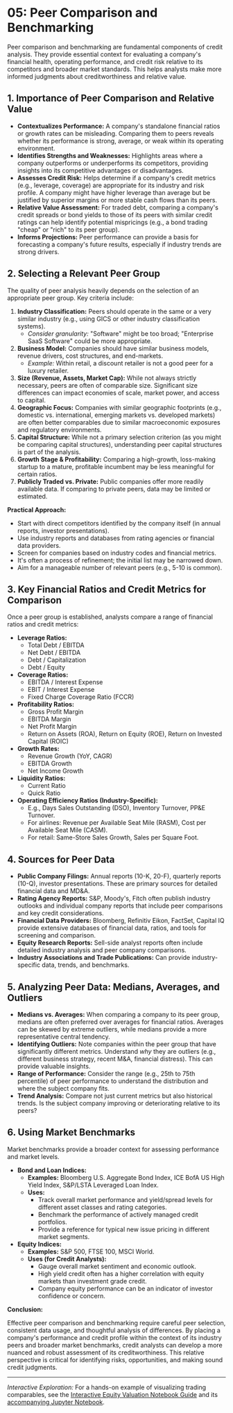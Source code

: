 # 05: Peer Comparison and Benchmarking

Peer comparison and benchmarking are fundamental components of credit analysis. They provide essential context for evaluating a company's financial health, operating performance, and credit risk relative to its competitors and broader market standards. This helps analysts make more informed judgments about creditworthiness and relative value.

## 1. Importance of Peer Comparison and Relative Value

*   **Contextualizes Performance:** A company's standalone financial ratios or growth rates can be misleading. Comparing them to peers reveals whether its performance is strong, average, or weak within its operating environment.
*   **Identifies Strengths and Weaknesses:** Highlights areas where a company outperforms or underperforms its competitors, providing insights into its competitive advantages or disadvantages.
*   **Assesses Credit Risk:** Helps determine if a company's credit metrics (e.g., leverage, coverage) are appropriate for its industry and risk profile. A company might have higher leverage than average but be justified by superior margins or more stable cash flows than its peers.
*   **Relative Value Assessment:** For traded debt, comparing a company's credit spreads or bond yields to those of its peers with similar credit ratings can help identify potential mispricings (e.g., a bond trading "cheap" or "rich" to its peer group).
*   **Informs Projections:** Peer performance can provide a basis for forecasting a company's future results, especially if industry trends are strong drivers.

## 2. Selecting a Relevant Peer Group

The quality of peer analysis heavily depends on the selection of an appropriate peer group. Key criteria include:

1.  **Industry Classification:** Peers should operate in the same or a very similar industry (e.g., using GICS or other industry classification systems).
    *   *Consider granularity:* "Software" might be too broad; "Enterprise SaaS Software" could be more appropriate.
2.  **Business Model:** Companies should have similar business models, revenue drivers, cost structures, and end-markets.
    *   *Example:* Within retail, a discount retailer is not a good peer for a luxury retailer.
3.  **Size (Revenue, Assets, Market Cap):** While not always strictly necessary, peers are often of comparable size. Significant size differences can impact economies of scale, market power, and access to capital.
4.  **Geographic Focus:** Companies with similar geographic footprints (e.g., domestic vs. international, emerging markets vs. developed markets) are often better comparables due to similar macroeconomic exposures and regulatory environments.
5.  **Capital Structure:** While not a primary selection criterion (as you might be comparing capital structures), understanding peer capital structures is part of the analysis.
6.  **Growth Stage & Profitability:** Comparing a high-growth, loss-making startup to a mature, profitable incumbent may be less meaningful for certain ratios.
7.  **Publicly Traded vs. Private:** Public companies offer more readily available data. If comparing to private peers, data may be limited or estimated.

**Practical Approach:**
*   Start with direct competitors identified by the company itself (in annual reports, investor presentations).
*   Use industry reports and databases from rating agencies or financial data providers.
*   Screen for companies based on industry codes and financial metrics.
*   It's often a process of refinement; the initial list may be narrowed down.
*   Aim for a manageable number of relevant peers (e.g., 5-10 is common).

## 3. Key Financial Ratios and Credit Metrics for Comparison

Once a peer group is established, analysts compare a range of financial ratios and credit metrics:

*   **Leverage Ratios:**
    *   Total Debt / EBITDA
    *   Net Debt / EBITDA
    *   Debt / Capitalization
    *   Debt / Equity
*   **Coverage Ratios:**
    *   EBITDA / Interest Expense
    *   EBIT / Interest Expense
    *   Fixed Charge Coverage Ratio (FCCR)
*   **Profitability Ratios:**
    *   Gross Profit Margin
    *   EBITDA Margin
    *   Net Profit Margin
    *   Return on Assets (ROA), Return on Equity (ROE), Return on Invested Capital (ROIC)
*   **Growth Rates:**
    *   Revenue Growth (YoY, CAGR)
    *   EBITDA Growth
    *   Net Income Growth
*   **Liquidity Ratios:**
    *   Current Ratio
    *   Quick Ratio
*   **Operating Efficiency Ratios (Industry-Specific):**
    *   E.g., Days Sales Outstanding (DSO), Inventory Turnover, PP&E Turnover.
    *   For airlines: Revenue per Available Seat Mile (RASM), Cost per Available Seat Mile (CASM).
    *   For retail: Same-Store Sales Growth, Sales per Square Foot.

## 4. Sources for Peer Data

*   **Public Company Filings:** Annual reports (10-K, 20-F), quarterly reports (10-Q), investor presentations. These are primary sources for detailed financial data and MD&A.
*   **Rating Agency Reports:** S&P, Moody's, Fitch often publish industry outlooks and individual company reports that include peer comparisons and key credit considerations.
*   **Financial Data Providers:** Bloomberg, Refinitiv Eikon, FactSet, Capital IQ provide extensive databases of financial data, ratios, and tools for screening and comparison.
*   **Equity Research Reports:** Sell-side analyst reports often include detailed industry analysis and peer company comparisons.
*   **Industry Associations and Trade Publications:** Can provide industry-specific data, trends, and benchmarks.

## 5. Analyzing Peer Data: Medians, Averages, and Outliers

*   **Medians vs. Averages:** When comparing a company to its peer group, medians are often preferred over averages for financial ratios. Averages can be skewed by extreme outliers, while medians provide a more representative central tendency.
*   **Identifying Outliers:** Note companies within the peer group that have significantly different metrics. Understand *why* they are outliers (e.g., different business strategy, recent M&A, financial distress). This can provide valuable insights.
*   **Range of Performance:** Consider the range (e.g., 25th to 75th percentile) of peer performance to understand the distribution and where the subject company fits.
*   **Trend Analysis:** Compare not just current metrics but also historical trends. Is the subject company improving or deteriorating relative to its peers?

## 6. Using Market Benchmarks

Market benchmarks provide a broader context for assessing performance and market levels.

*   **Bond and Loan Indices:**
    *   **Examples:** Bloomberg U.S. Aggregate Bond Index, ICE BofA US High Yield Index, S&P/LSTA Leveraged Loan Index.
    *   **Uses:**
        *   Track overall market performance and yield/spread levels for different asset classes and rating categories.
        *   Benchmark the performance of actively managed credit portfolios.
        *   Provide a reference for typical new issue pricing in different market segments.
*   **Equity Indices:**
    *   **Examples:** S&P 500, FTSE 100, MSCI World.
    *   **Uses (for Credit Analysts):**
        *   Gauge overall market sentiment and economic outlook.
        *   High yield credit often has a higher correlation with equity markets than investment grade credit.
        *   Company equity performance can be an indicator of investor confidence or concern.

**Conclusion:**

Effective peer comparison and benchmarking require careful peer selection, consistent data usage, and thoughtful analysis of differences. By placing a company's performance and credit profile within the context of its industry peers and broader market benchmarks, credit analysts can develop a more nuanced and robust assessment of its creditworthiness. This relative perspective is critical for identifying risks, opportunities, and making sound credit judgments.

---
*Interactive Exploration:* For a hands-on example of visualizing trading comparables, see the [Interactive Equity Valuation Notebook Guide](../../Interactive_Notebooks/Financial_Modeling/README.md) and its [accompanying Jupyter Notebook](../../Interactive_Notebooks/Financial_Modeling/EquityValuationNotebook.ipynb).
